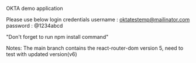 OKTA demo application

Please use below login credentials
username : oktatestemp@mailinator.com
password : @1234abcd

"Don't forget to run npm install command"

Notes:
The main branch contains the react-router-dom version 5, need to test with updated version(v6)
